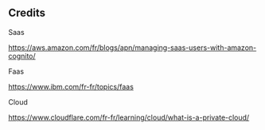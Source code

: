 
## Credits


Saas

https://aws.amazon.com/fr/blogs/apn/managing-saas-users-with-amazon-cognito/

Faas

https://www.ibm.com/fr-fr/topics/faas

Cloud

https://www.cloudflare.com/fr-fr/learning/cloud/what-is-a-private-cloud/
